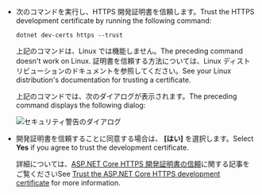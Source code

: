 * <span data-ttu-id="fc843-101">次のコマンドを実行し、HTTPS 開発証明書を信頼します。</span><span class="sxs-lookup"><span data-stu-id="fc843-101">Trust the HTTPS development certificate by running the following command:</span></span>

  ```console
  dotnet dev-certs https --trust
  ```
  
  <span data-ttu-id="fc843-102">上記のコマンドは、Linux では機能しません。</span><span class="sxs-lookup"><span data-stu-id="fc843-102">The preceding command doesn't work on Linux.</span></span> <span data-ttu-id="fc843-103">証明書を信頼する方法については、Linux ディストリビューションのドキュメントを参照してください。</span><span class="sxs-lookup"><span data-stu-id="fc843-103">See your Linux distribution's documentation for trusting a certificate.</span></span>

  <span data-ttu-id="fc843-104">上記のコマンドでは、次のダイアログが表示されます。</span><span class="sxs-lookup"><span data-stu-id="fc843-104">The preceding command displays the following dialog:</span></span>

  ![セキュリティ警告のダイアログ](~/getting-started/_static/cert.png)

* <span data-ttu-id="fc843-106">開発証明書を信頼することに同意する場合は、 **[はい]** を選択します。</span><span class="sxs-lookup"><span data-stu-id="fc843-106">Select **Yes** if you agree to trust the development certificate.</span></span>

  <span data-ttu-id="fc843-107">詳細については、[ASP.NET Core HTTPS 開発証明書の信頼](xref:security/enforcing-ssl#trust-the-aspnet-core-https-development-certificate-on-windows-and-macos)に関する記事をご覧ください</span><span class="sxs-lookup"><span data-stu-id="fc843-107">See [Trust the ASP.NET Core HTTPS development certificate](xref:security/enforcing-ssl#trust-the-aspnet-core-https-development-certificate-on-windows-and-macos) for more information.</span></span>
  
